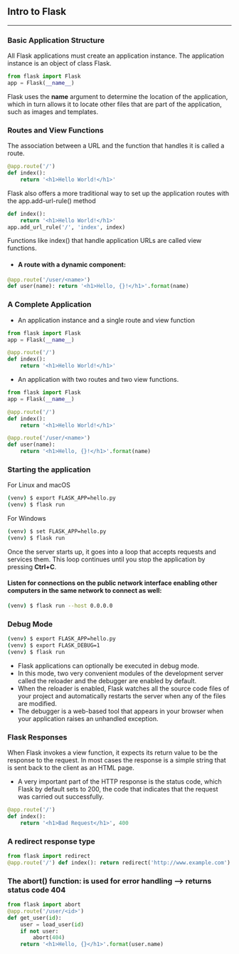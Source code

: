 ## Intro to Flask

------

### Basic Application Structure

All Flask applications must create an application instance. The application instance is an object of class Flask.

```python
from flask import Flask
app = Flask(__name__)
```
Flask uses the __name__ argument to determine the location of the application, which in turn allows it to locate other files that are part of the application, such as images and templates.



### Routes and View Functions

The association between a URL and the function that handles it is called a route.

```Python
@app.route('/')
def index():
    return '<h1>Hello World!</h1>'
```

Flask also offers a more traditional way to set up the application routes with the app.add-url-rule() method

```Python
def index():
    return '<h1>Hello World!</h1>'
app.add_url_rule('/', 'index', index)
```

Functions like index() that handle application URLs are called view functions.

- #### A route with a dynamic component:


```Python
@app.route('/user/<name>')
def user(name): return '<h1>Hello, {}!</h1>'.format(name)
```



### A Complete Application

- An application instance and a single route and view function


```Python
from flask import Flask
app = Flask(__name__)

@app.route('/')
def index():
    return '<h1>Hello World!</h1>'
```

- An application with two routes and two view functions.


```Python
from flask import Flask 
app = Flask(__name__)

@app.route('/') 
def index(): 
    return '<h1>Hello World!</h1>'

@app.route('/user/<name>') 
def user(name): 
    return '<h1>Hello, {}!</h1>'.format(name)
```


### Starting the application

For Linux and macOS

```Bash
(venv) $ export FLASK_APP=hello.py 
(venv) $ flask run
```

For Windows 

```Bash
(venv) $ set FLASK_APP=hello.py 
(venv) $ flask run
```

Once the server starts up, it goes into a loop that accepts requests and services them. This loop continues until you stop the application by pressing **Ctrl+C**.

#### Listen for connections on the public network interface enabling other computers in the same network to connect as well:

```Bash
(venv) $ flask run --host 0.0.0.0
```

### Debug Mode

```Bash
(venv) $ export FLASK_APP=hello.py 
(venv) $ export FLASK_DEBUG=1 
(venv) $ flask run
```
+ Flask applications can optionally be executed in debug mode. 
+ In this mode, two very convenient modules of the development server called the reloader and the debugger are enabled by default.
+ When the reloader is enabled, Flask watches all the source code files of your project and automatically restarts the server when any of the files are modified.
+ The debugger is a web-based tool that appears in your browser when your application raises an unhandled exception.

### Flask Responses

When Flask invokes a view function, it expects its return value to be the response to the request. In most cases the response is a simple string that is sent back to the client as an HTML page.
+ A very important part of the HTTP response is the status code, which Flask by default sets to 200, the code that indicates that the request was carried out successfully.

```Python
@app.route('/') 
def index(): 
    return '<h1>Bad Request</h1>', 400
```

### A redirect response type

```Python
from flask import redirect
@app.route('/') def index(): return redirect('http://www.example.com')
```

### The abort() function: is used for error handling —> returns status code 404

```Python
from flask import abort
@app.route('/user/<id>') 
def get_user(id): 
    user = load_user(id) 
    if not user: 
        abort(404)
    return '<h1>Hello, {}</h1>'.format(user.name)
```